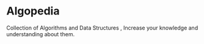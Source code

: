 # Algopedia
Collection of Algorithms and Data Structures , Increase your knowledge and understanding about them.
